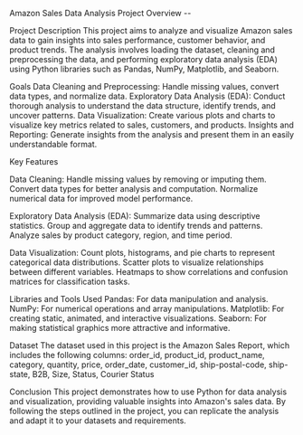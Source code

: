 Amazon Sales Data Analysis Project Overview --

Project Description
This project aims to analyze and visualize Amazon sales data to gain insights into sales performance, customer behavior, and product trends. The analysis involves loading 
the dataset, cleaning and preprocessing the data, and performing exploratory data analysis (EDA) using Python libraries such as Pandas, NumPy, Matplotlib, and Seaborn.

Goals
Data Cleaning and Preprocessing: Handle missing values, convert data types, and normalize data.
Exploratory Data Analysis (EDA): Conduct thorough analysis to understand the data structure, identify trends, and uncover patterns.
Data Visualization: Create various plots and charts to visualize key metrics related to sales, customers, and products.
Insights and Reporting: Generate insights from the analysis and present them in an easily understandable format.

Key Features

Data Cleaning: Handle missing values by removing or imputing them. Convert data types for better analysis and computation. Normalize numerical data for improved model 
performance.

Exploratory Data Analysis (EDA): Summarize data using descriptive statistics. Group and aggregate data to identify trends and patterns. Analyze sales by product category, 
region, and time period.

Data Visualization: Count plots, histograms, and pie charts to represent categorical data distributions. Scatter plots to visualize relationships between different variables.
Heatmaps to show correlations and confusion matrices for classification tasks.

Libraries and Tools Used
Pandas: For data manipulation and analysis.
NumPy: For numerical operations and array manipulations.
Matplotlib: For creating static, animated, and interactive visualizations.
Seaborn: For making statistical graphics more attractive and informative.

Dataset
The dataset used in this project is the Amazon Sales Report, which includes the following columns:
order_id, product_id, product_name, category, quantity, price, order_date, customer_id, ship-postal-code, ship-state, B2B, Size, Status, Courier Status

Conclusion
This project demonstrates how to use Python for data analysis and visualization, providing valuable insights into Amazon's sales data. By following the steps outlined 
in the project, you can replicate the analysis and adapt it to your datasets and requirements.
